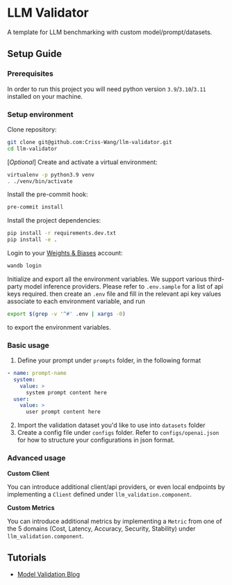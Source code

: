 # LLM Validator

A template for LLM benchmarking with custom model/prompt/datasets.

## Setup Guide

### Prerequisites

In order to run this project you will need python version `3.9`/`3.10`/`3.11` installed on your machine.

### Setup environment

Clone repository:

```bash
git clone git@github.com:Criss-Wang/llm-validator.git
cd llm-validator
```

[*Optional*] Create and activate a virtual environment:

```bash
virtualenv -p python3.9 venv
. ./venv/bin/activate
```

Install the pre-commit hook:

```bash
pre-commit install
```

Install the project dependencies:

```bash
pip install -r requirements.dev.txt
pip install -e .
```

Login to your [Weights & Biases](https://wandb.ai/site) account:

```bash
wandb login
````

Initialize and export all the environment variables.
We support various third-party model inference providers. Please refer to `.env.sample` for a list of api keys required. then create an `.env` file and fill in the relevant api key values associate to each environment variable, and run 

```bash
export $(grep -v '^#' .env | xargs -0)
```

to export the environment variables.


### Basic usage
1. Define your prompt under `prompts` folder, in the following format
```yaml
- name: prompt-name
  system:
    value: >
      system prompt content here
  user:
    value: >
      user prompt content here
```
2. Import the validation dataset you'd like to use into `datasets` folder
3. Create a config file under `configs` folder. Refer to `configs/openai.json` for how to structure your configurations in json format.


### Advanced usage
**Custom Client**

You can introduce additional client/api providers, or even local endpoints by implementing a `Client` defined under `llm_validation.component`.

**Custom Metrics**

You can introduce additional metrics by implementing a `Metric` from one of the 5 domains (Cost, Latency, Accuracy, Security, Stability) under `llm_validation.component`.


## Tutorials
- [Model Validation Blog](https://criss-wang.com/post/software/model-iteration-research-validation/)